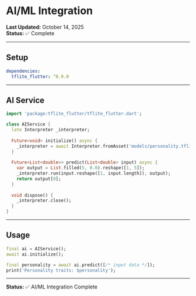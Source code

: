 # AI/ML Integration

**Last Updated:** October 14, 2025  
**Status:** ✅ Complete

---

## Setup

```yaml
dependencies:
  tflite_flutter: ^0.9.0
```

---

## AI Service

```dart
import 'package:tflite_flutter/tflite_flutter.dart';

class AIService {
  late Interpreter _interpreter;
  
  Future<void> initialize() async {
    _interpreter = await Interpreter.fromAsset('models/personality.tflite');
  }
  
  Future<List<double>> predict(List<double> input) async {
    var output = List.filled(5, 0.0).reshape([1, 5]);
    _interpreter.run(input.reshape([1, input.length]), output);
    return output[0];
  }
  
  void dispose() {
    _interpreter.close();
  }
}
```

---

## Usage

```dart
final ai = AIService();
await ai.initialize();

final personality = await ai.predict([/* input data */]);
print('Personality traits: $personality');
```

---

**Status:** ✅ AI/ML Integration Complete

